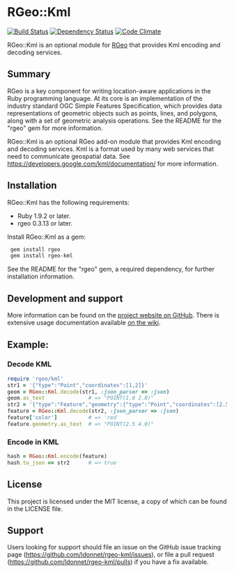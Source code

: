 # RGeo::Kml

[![Build Status](https://travis-ci.org/ldonnet/rgeo-kml.png)](http://travis-ci.org/ldonnet/rgeo-kml?branch=master) [![Dependency Status](https://gemnasium.com/ldonnet/rgeo-kml.png)](https://gemnasium.com/ldonnet/rgeo-kml) [![Code Climate](https://codeclimate.com/github/ldonnet/rgeo-kml.png)](https://codeclimate.com/github/ldonnet/rgeo-kml)

RGeo::Kml is an optional module for [RGeo](https://github.com/rgeo/rgeo)
that provides Kml encoding and decoding services.

Summary
------------

RGeo is a key component for writing location-aware applications in the
Ruby programming language. At its core is an implementation of the
industry standard OGC Simple Features Specification, which provides data
representations of geometric objects such as points, lines, and polygons,
along with a set of geometric analysis operations. See the README for the
"rgeo" gem for more information.

RGeo::Kml is an optional RGeo add-on module that provides Kml
encoding and decoding services. Kml is a format
used by many web services that need to communicate geospatial data. See
https://developers.google.com/kml/documentation/ for more information.

Installation
-------------
RGeo::Kml has the following requirements:

* Ruby 1.9.2 or later.
* rgeo 0.3.13 or later.

Install RGeo::Kml as a gem:

```sh
 gem install rgeo
 gem install rgeo-kml
 ```
 
See the README for the "rgeo" gem, a required dependency, for further
installation information.

Development and support
-----------------------

More information can be found on the [project website on GitHub](http://github.com/ldonnet/rgeo-kml). 
There is extensive usage documentation available [on the wiki](https://github.com/ldonnet/rgeo-kml/wiki).

Example:
--------

### Decode KML

```ruby
require 'rgeo/kml'
str1 = '{"type":"Point","coordinates":[1,2]}'
geom = RGeo::Kml.decode(str1, :json_parser => :json)
geom.as_text              # => "POINT(1.0 2.0)"
str2 = '{"type":"Feature","geometry":{"type":"Point","coordinates":[2.5,4.0]},"properties":{"color":"red"}}'
feature = RGeo::Kml.decode(str2, :json_parser => :json)
feature['color']          # => 'red'
feature.geometry.as_text  # => "POINT(2.5 4.0)"
```

### Encode in KML

```ruby
hash = RGeo::Kml.encode(feature)
hash.to_json == str2      # => true
```

License
-------
 
This project is licensed under the MIT license, a copy of which can be found in the LICENSE file.

Support
-------
 
Users looking for support should file an issue on the GitHub issue tracking page (https://github.com/ldonnet/rgeo-kml/issues), or file a pull request (https://github.com/ldonnet/rgeo-kml/pulls) if you have a fix available.
